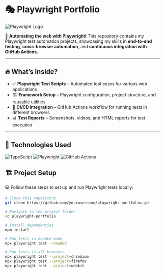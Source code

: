 # 🎭 Playwright Portfolio  

![Playwright Logo](https://playwright.dev/img/playwright-logo.svg)  

🚀 **Automating the web with Playwright!** This repository contains my Playwright test automation projects, showcasing my skills in **end-to-end testing**, **cross-browser automation**, and **continuous integration with GitHub Actions**.  

---

## 🔥 **What’s Inside?**  
- ✅ **Playwright Test Scripts** – Automated test cases for various web applications  
- 🏗 **Framework Setup** – Playwright configuration, project structure, and reusable utilities  
- 🔄 **CI/CD Integration** – GitHub Actions workflow for running tests in different browsers  
- 📊 **Test Reports** – Screenshots, videos, and HTML reports for test execution  

---

## 🚀 **Technologies Used**  
![TypeScript](https://img.shields.io/badge/-TypeScript-007ACC?style=flat&logo=typescript&logoColor=white)
![Playwright](https://img.shields.io/badge/-Playwright-2D8CFF?style=flat&logo=playwright&logoColor=white)
![GitHub Actions](https://img.shields.io/badge/-GitHub_Actions-2088FF?style=flat&logo=github-actions&logoColor=white)


## 🏗 **Project Setup**  
💻 Follow these steps to set up and run Playwright tests locally:  

```sh
# Clone this repository
git clone https://github.com/yourusername/playwright-portfolio.git

# Navigate to the project folder
cd playwright-portfolio

# Install dependencies
npm install

# Run tests in headed mode
npx playwright test --headed

# Run tests in all browsers
npx playwright test --project=chromium
npx playwright test --project=firefox
npx playwright test --project=webkit
